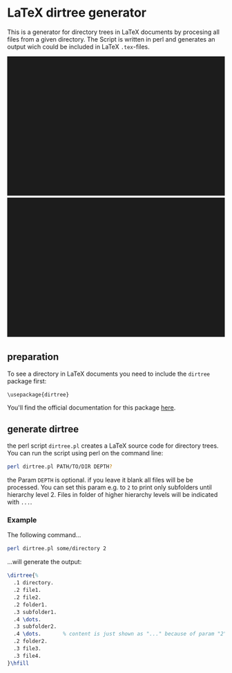 # LaTeX dirtree generator
This is a generator for directory trees in LaTeX documents by procesing all files from a given directory.
The Script is written in perl and generates an output wich could be included in LaTeX `.tex`-files.

![Alt text](./terminal.svg)
<img src="./terminal.svg">

## preparation
To see a directory in LaTeX documents you need to include the `dirtree` package first:

```
\usepackage{dirtree}
```

You'll find the official documentation for this package [here](http://tug.ctan.org/macros/generic/dirtree/dirtree.pdf).

## generate dirtree
the perl script `dirtree.pl` creates a LaTeX source code for directory trees.
You can run the script using perl on the command line:

```bash
perl dirtree.pl PATH/TO/DIR DEPTH?
```

the Param `DEPTH` is optional. if you leave it blank all files will be be processed.
You can set this param e.g. to `2` to print only subfolders until hierarchy level 2.
Files in folder of higher hierarchy levels will be indicated with `...`.

### Example
The following command...

```bash
perl dirtree.pl some/directory 2
```

...will generate the output:

```latex
\dirtree{%
  .1 directory.
  .2 file1.
  .2 file2.
  .2 folder1.
  .3 subfolder1.
  .4 \dots.
  .3 subfolder2.
  .4 \dots.       % content is just shown as "..." because of param "2"
  .2 folder2.
  .3 file3.
  .3 file4.
}\hfill
```
